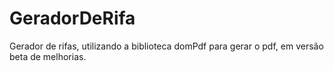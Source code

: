 # GeradorDeRifa
Gerador de rifas, utilizando a biblioteca domPdf para gerar o pdf, em versão beta de melhorias.
